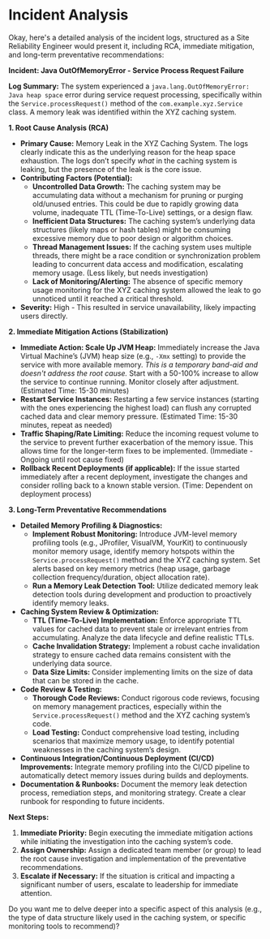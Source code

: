 # Incident Analysis

Okay, here's a detailed analysis of the incident logs, structured as a Site Reliability Engineer would present it, including RCA, immediate mitigation, and long-term preventative recommendations:

**Incident: Java OutOfMemoryError - Service Process Request Failure**

**Log Summary:** The system experienced a `java.lang.OutOfMemoryError: Java heap space` error during service request processing, specifically within the `Service.processRequest()` method of the `com.example.xyz.Service` class. A memory leak was identified within the XYZ caching system.

**1. Root Cause Analysis (RCA)**

* **Primary Cause:**  Memory Leak in the XYZ Caching System. The logs clearly indicate this as the underlying reason for the heap space exhaustion. The logs don’t specify *what* in the caching system is leaking, but the presence of the leak is the core issue.
* **Contributing Factors (Potential):**
    * **Uncontrolled Data Growth:** The caching system may be accumulating data without a mechanism for pruning or purging old/unused entries. This could be due to rapidly growing data volume, inadequate TTL (Time-To-Live) settings, or a design flaw.
    * **Inefficient Data Structures:** The caching system’s underlying data structures (likely maps or hash tables) might be consuming excessive memory due to poor design or algorithm choices.
    * **Thread Management Issues:** If the caching system uses multiple threads, there might be a race condition or synchronization problem leading to concurrent data access and modification, escalating memory usage. (Less likely, but needs investigation)
    * **Lack of Monitoring/Alerting:** The absence of specific memory usage monitoring for the XYZ caching system allowed the leak to go unnoticed until it reached a critical threshold.
* **Severity:** High - This resulted in service unavailability, likely impacting users directly.


**2. Immediate Mitigation Actions (Stabilization)**

* **Immediate Action: Scale Up JVM Heap:** Immediately increase the Java Virtual Machine’s (JVM) heap size (e.g., `-Xmx` setting) to provide the service with more available memory. *This is a temporary band-aid and doesn't address the root cause.*  Start with a 50-100% increase to allow the service to continue running.  Monitor closely after adjustment. (Estimated Time: 15-30 minutes)
* **Restart Service Instances:**  Restarting a few service instances (starting with the ones experiencing the highest load) can flush any corrupted cached data and clear memory pressure. (Estimated Time: 15-30 minutes, repeat as needed)
* **Traffic Shaping/Rate Limiting:**  Reduce the incoming request volume to the service to prevent further exacerbation of the memory issue. This allows time for the longer-term fixes to be implemented. (Immediate - Ongoing until root cause fixed)
* **Rollback Recent Deployments (if applicable):** If the issue started immediately after a recent deployment, investigate the changes and consider rolling back to a known stable version. (Time: Dependent on deployment process)



**3. Long-Term Preventative Recommendations**

* **Detailed Memory Profiling & Diagnostics:**
    * **Implement Robust Monitoring:** Introduce JVM-level memory profiling tools (e.g., JProfiler, VisualVM, YourKit) to continuously monitor memory usage, identify memory hotspots within the `Service.processRequest()` method and the XYZ caching system. Set alerts based on key memory metrics (heap usage, garbage collection frequency/duration, object allocation rate).
    * **Run a Memory Leak Detection Tool:** Utilize dedicated memory leak detection tools during development and production to proactively identify memory leaks.
* **Caching System Review & Optimization:**
    * **TTL (Time-To-Live) Implementation:** Enforce appropriate TTL values for cached data to prevent stale or irrelevant entries from accumulating. Analyze the data lifecycle and define realistic TTLs.
    * **Cache Invalidation Strategy:** Implement a robust cache invalidation strategy to ensure cached data remains consistent with the underlying data source.
    * **Data Size Limits:**  Consider implementing limits on the size of data that can be stored in the cache.
* **Code Review & Testing:**
    * **Thorough Code Reviews:**  Conduct rigorous code reviews, focusing on memory management practices, especially within the `Service.processRequest()` method and the XYZ caching system’s code.
    * **Load Testing:**  Conduct comprehensive load testing, including scenarios that maximize memory usage, to identify potential weaknesses in the caching system’s design.
* **Continuous Integration/Continuous Deployment (CI/CD) Improvements:**  Integrate memory profiling into the CI/CD pipeline to automatically detect memory issues during builds and deployments.
* **Documentation & Runbooks:**  Document the memory leak detection process, remediation steps, and monitoring strategy. Create a clear runbook for responding to future incidents.

**Next Steps:**

1.  **Immediate Priority:** Begin executing the immediate mitigation actions while initiating the investigation into the caching system’s code.
2.  **Assign Ownership:** Assign a dedicated team member (or group) to lead the root cause investigation and implementation of the preventative recommendations.
3.  **Escalate if Necessary:**  If the situation is critical and impacting a significant number of users, escalate to leadership for immediate attention.


Do you want me to delve deeper into a specific aspect of this analysis (e.g., the type of data structure likely used in the caching system, or specific monitoring tools to recommend)?